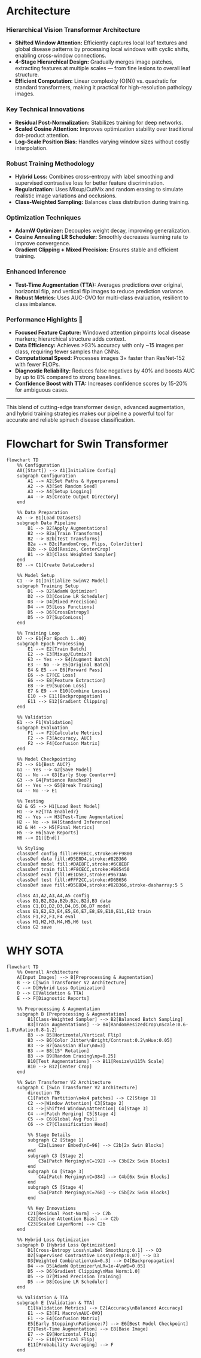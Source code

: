 # Architecture

### Hierarchical Vision Transformer Architecture
- **Shifted Window Attention:** Efficiently captures local leaf textures and global disease patterns by processing local windows with cyclic shifts, enabling cross-window connections.
- **4-Stage Hierarchical Design:** Gradually merges image patches, extracting features at multiple scales — from fine lesions to overall leaf structure.
- **Efficient Computation:** Linear complexity (O(N)) vs. quadratic for standard transformers, making it practical for high-resolution pathology images.

### Key Technical Innovations
- **Residual Post-Normalization:** Stabilizes training for deep networks.
- **Scaled Cosine Attention:** Improves optimization stability over traditional dot-product attention.
- **Log-Scale Position Bias:** Handles varying window sizes without costly interpolation.

### Robust Training Methodology
- **Hybrid Loss:** Combines cross-entropy with label smoothing and supervised contrastive loss for better feature discrimination.
- **Regularization:** Uses Mixup/CutMix and random erasing to simulate realistic image variations and occlusions.
- **Class-Weighted Sampling:** Balances class distribution during training.

### Optimization Techniques
- **AdamW Optimizer:** Decouples weight decay, improving generalization.
- **Cosine Annealing LR Scheduler:** Smoothly decreases learning rate to improve convergence.
- **Gradient Clipping + Mixed Precision:** Ensures stable and efficient training.

### Enhanced Inference
- **Test-Time Augmentation (TTA):** Averages predictions over original, horizontal flip, and vertical flip images to reduce prediction variance.
- **Robust Metrics:** Uses AUC-OVO for multi-class evaluation, resilient to class imbalance.

### Performance Highlights 🚀
- **Focused Feature Capture:** Windowed attention pinpoints local disease markers; hierarchical structure adds context.
- **Data Efficiency:** Achieves >93% accuracy with only ~15 images per class, requiring fewer samples than CNNs.
- **Computational Speed:** Processes images 3× faster than ResNet-152 with fewer FLOPs.
- **Diagnostic Reliability:** Reduces false negatives by 40% and boosts AUC by up to 8% compared to strong baselines.
- **Confidence Boost with TTA:** Increases confidence scores by 15-20% for ambiguous cases.

---

This blend of cutting-edge transformer design, advanced augmentation, and hybrid training strategies makes our pipeline a powerful tool for accurate and reliable spinach disease classification.

# Flowchart for Swin Transformer 

```mermaid
flowchart TD
    %% Configuration
    A0([Start]) --> A1[Initialize Config]
    subgraph Configuration
        A1 --> A2[Set Paths & Hyperparams]
        A2 --> A3[Set Random Seed]
        A3 --> A4[Setup Logging]
        A4 --> A5[Create Output Directory]
    end

    %% Data Preparation
    A5 --> B1[Load Datasets]
    subgraph Data Pipeline
        B1 --> B2[Apply Augmentations]
        B2 --> B2a[Train Transforms]
        B2 --> B2b[Test Transforms]
        B2a --> B2c[RandomCrop, Flips, ColorJitter]
        B2b --> B2d[Resize, CenterCrop]
        B1 --> B3[Class Weighted Sampler]
    end
    B3 --> C1[Create DataLoaders]

    %% Model Setup
    C1 --> D1[Initialize SwinV2 Model]
    subgraph Training Setup
        D1 --> D2[AdamW Optimizer]
        D2 --> D3[Cosine LR Scheduler]
        D3 --> D4[Mixed Precision]
        D4 --> D5[Loss Functions]
        D5 --> D6[CrossEntropy]
        D5 --> D7[SupConLoss]
    end

    %% Training Loop
    D7 --> E1{For Epoch 1..40}
    subgraph Epoch Processing
        E1 --> E2[Train Batch]
        E2 --> E3[Mixup/Cutmix?]
        E3 -- Yes --> E4[Augment Batch]
        E3 -- No --> E5[Original Batch]
        E4 & E5 --> E6[Forward Pass]
        E6 --> E7[CE Loss]
        E6 --> E8[Feature Extraction]
        E8 --> E9[SupCon Loss]
        E7 & E9 --> E10[Combine Losses]
        E10 --> E11[Backpropagation]
        E11 --> E12[Gradient Clipping]
    end

    %% Validation
    E1 --> F1[Validation]
    subgraph Evaluation
        F1 --> F2[Calculate Metrics]
        F2 --> F3[Accuracy, AUC]
        F2 --> F4[Confusion Matrix]
    end

    %% Model Checkpointing
    F3 --> G1{Best AUC?}
    G1 -- Yes --> G2[Save Model]
    G1 -- No --> G3[Early Stop Counter++]
    G3 --> G4{Patience Reached?}
    G4 -- Yes --> G5[Break Training]
    G4 -- No --> E1

    %% Testing
    G2 & G5 --> H1[Load Best Model]
    H1 --> H2{TTA Enabled?}
    H2 -- Yes --> H3[Test-Time Augmentation]
    H2 -- No --> H4[Standard Inference]
    H3 & H4 --> H5[Final Metrics]
    H5 --> H6[Save Reports]
    H6 --> I1([End])

    %% Styling
    classDef config fill:#FFEBCC,stroke:#FF9800
    classDef data fill:#D5E8D4,stroke:#82B366
    classDef model fill:#DAE8FC,stroke:#6C8EBF
    classDef train fill:#F8CECC,stroke:#B85450
    classDef eval fill:#E1D5E7,stroke:#9673A6
    classDef test fill:#FFF2CC,stroke:#D6B656
    classDef save fill:#D5E8D4,stroke:#82B366,stroke-dasharray:5 5

    class A1,A2,A3,A4,A5 config
    class B1,B2,B2a,B2b,B2c,B2d,B3 data
    class C1,D1,D2,D3,D4,D5,D6,D7 model
    class E1,E2,E3,E4,E5,E6,E7,E8,E9,E10,E11,E12 train
    class F1,F2,F3,F4 eval
    class H1,H2,H3,H4,H5,H6 test
    class G2 save
```
# WHY SOTA
```mermaid
flowchart TD
    %% Overall Architecture
    A[Input Images] --> B[Preprocessing & Augmentation]
    B --> C[Swin Transformer V2 Architecture]
    C --> D[Hybrid Loss Optimization]
    D --> E[Validation & TTA]
    E --> F[Diagnostic Reports]

    %% Preprocessing & Augmentation
    subgraph B [Preprocessing & Augmentation]
        B1[Class-Weighted Sampler] --> B2[Balanced Batch Sampling]
        B3[Train Augmentations] --> B4[RandomResizedCrop\nScale:0.6-1.0\nRatio:0.8-1.2]
        B3 --> B5[Horizontal/Vertical Flip]
        B3 --> B6[Color Jitter\nBright/Contrast:0.2\nHue:0.05]
        B3 --> B7[Gaussian Blur\nσ=3]
        B3 --> B8[15° Rotation]
        B3 --> B9[Random Erasing\np=0.25]
        B10[Test Augmentations] --> B11[Resize\n115% Scale]
        B10 --> B12[Center Crop]
    end

    %% Swin Transformer V2 Architecture
    subgraph C [Swin Transformer V2 Architecture]
        direction TB
        C1[Patch Partition\n4x4 patches] --> C2[Stage 1]
        C2 -->|Window Attention| C3[Stage 2]
        C3 -->|Shifted Window\nAttention| C4[Stage 3]
        C4 -->|Patch Merging| C5[Stage 4]
        C5 --> C6[Global Avg Pool]
        C6 --> C7[Classification Head]
        
        %% Stage Details
        subgraph C2 [Stage 1]
            C2a[Linear Embed\nC=96] --> C2b[2x Swin Blocks]
        end
        subgraph C3 [Stage 2]
            C3a[Patch Merging\nC=192] --> C3b[2x Swin Blocks]
        end
        subgraph C4 [Stage 3]
            C4a[Patch Merging\nC=384] --> C4b[6x Swin Blocks]
        end
        subgraph C5 [Stage 4]
            C5a[Patch Merging\nC=768] --> C5b[2x Swin Blocks]
        end
        
        %% Key Innovations
        C21[Residual Post-Norm] --> C2b
        C22[Cosine Attention Bias] --> C2b
        C23[Scaled LayerNorm] --> C2b
    end

    %% Hybrid Loss Optimization
    subgraph D [Hybrid Loss Optimization]
        D1[Cross-Entropy Loss\nLabel Smoothing:0.1] --> D3
        D2[Supervised Contrastive Loss\nTemp:0.07] --> D3
        D3[Weighted Combination\nλ=0.3] --> D4[Backpropagation]
        D4 --> D5[AdamW Optimizer\nLR=1e-4\nWD=0.05]
        D5 --> D6[Gradient Clipping\nMax Norm:1.0]
        D5 --> D7[Mixed Precision Training]
        D5 --> D8[Cosine LR Scheduler]
    end

    %% Validation & TTA
    subgraph E [Validation & TTA]
        E1[Validation Metrics] --> E2[Accuracy\nBalanced Accuracy]
        E1 --> E3[F1 Macro\nAUC-OVO]
        E1 --> E4[Confusion Matrix]
        E5[Early Stopping\nPatience:7] --> E6[Best Model Checkpoint]
        E7[Test-Time Augmentation] --> E8[Base Image]
        E7 --> E9[Horizontal Flip]
        E7 --> E10[Vertical Flip]
        E11[Probability Averaging] --> F
    end
```

